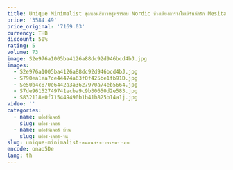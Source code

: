 ```yaml
---
title: Unique Minimalist ชุดนอนสีขาวหรูหรารอบ Nordic ข้างเตียงตารางโมเดิร์นน่ารัก Mesita De Noche หอพักห้องพักเฟอร์นิเจอร์
price: '3584.49'
price_original: '7169.03'
currency: THB
discount: 50%
rating: 5
volume: 73
image: S2e976a1005ba4126a88dc92d946bcd4bJ.jpg
images:
  - S2e976a1005ba4126a88dc92d946bcd4bJ.jpg
  - S790ea1ea7ce44474a63f0f425be1fb91D.jpg
  - Se50b4c870e6442a3a3627970a74eb5664.jpg
  - S7de96152749741ecba9c9b30650d2e583.jpg
  - S832118e0f715449490b1b41b825b14a1j.jpg
video: ''
categories:
  - name: เฟอร์นิเจอร์
    slug: เฟอร-เจอร
  - name: เฟอร์นิเจอร์ บ้าน
    slug: เฟอร-เจอร-าน
slug: unique-minimalist-ดนอนส-ขาวหร-หรารอบ
encode: onao5De
lang: th
---
```

  